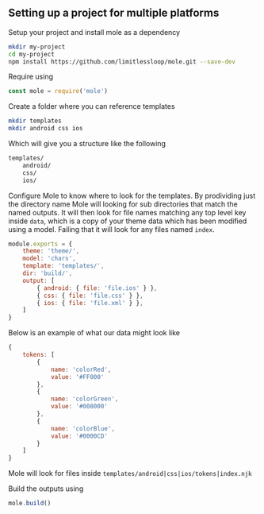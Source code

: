 ## Setting up a project for multiple platforms

Setup your project and install mole as a dependency

```bash
mkdir my-project
cd my-project
npm install https://github.com/limitlessloop/mole.git --save-dev
```

Require using 

```js
const mole = require('mole')
```

Create a folder where you can reference templates

```bash
mkdir templates
mkdir android css ios
```

Which will give you a structure like the following

```bash
templates/
    android/
    css/
    ios/
```

Configure Mole to know where to look for the templates. By prodividing just the directory name Mole will looking for sub directories that match the named outputs. It will then look for file names matching any top level key inside `data`, which is a copy of your theme data which has been modified using a model. Failing that it will look for any files named `index`.

```js
module.exports = {
    theme: 'theme/',
    model: 'chars',
    template: 'templates/',
    dir: 'build/',
    output: [
        { android: { file: 'file.ios' } },
        { css: { file: 'file.css' } },
        { ios: { file: 'file.xml' } },
    ]
}
```

Below is an example of what our data might look like

```js
{
    tokens: [
        {
            name: 'colorRed',
            value: '#FF000'
        },
        {
            name: 'colorGreen',
            value: '#008000'
        },
        {
            name: 'colorBlue',
            value: '#0000CD'
        }
    ]
}
```

Mole will look for files inside `templates/android|css|ios/tokens|index.njk`

Build the outputs using

```js
mole.build()
```



